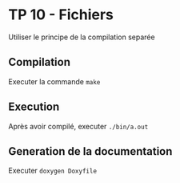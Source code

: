 # TP 10 - Fichiers

Utiliser le principe de la compilation separée

## Compilation

Executer la commande `make`

## Execution

Après avoir compilé, executer `./bin/a.out`

## Generation de la documentation

Executer `doxygen Doxyfile`
